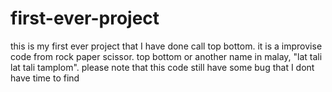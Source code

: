 # first-ever-project

this is my first ever project that I have done call top bottom. it is a improvise code from rock paper scissor. top bottom or another name in malay, "lat tali lat tali tamplom". please note that this code still have some bug that I dont have time to find

